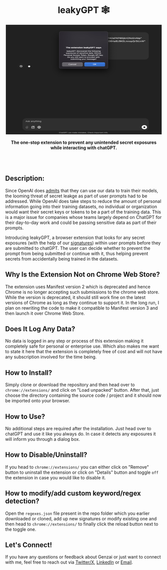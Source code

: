 <h1 align="center">leakyGPT 🕸️</h1>
<p align="center">
<img src="banner.png" height="350px" width="500px">
</p>
<p align="center"><b>The one-stop extension to prevent any unintended secret exposures while interacting with chatGPT.</b></p>
<br><br>

## Description:
Since OpenAI does <a href="https://help.openai.com/en/articles/5722486-how-your-data-is-used-to-improve-model-performance">admits</a> that they can use our data to train their models, the looming threat of secret leakge as part of user prompts had to be addressed. While OpenAI does take steps to reduce the amount of personal information going into their training datasets, no individual or organization would want their secret keys or tokens to be a part of the training data. This is a major issue for companies whose teams largely depend on ChatGPT for their day-to-day work and could be passing sensitive data as part of their prompts.

Introducing leakyGPT, a browser extension that looks for any secret exposures (with the help of our <a href="./regexes.json">signatures</a>) within user prompts before they are submitted to chatGPT. The user can decide whether to prevent the prompt from being submitted or continue with it, thus helping prevent secrets from accidentally being trained in the datasets.

## Why Is the Extension Not on Chrome Web Store?
The extension uses Manifest version 2 which is deprecated and hence Chrome is no longer accepting such submissions to the chrome web store. While the version is deprecated, it should still work fine on the latest versions of Chrome as long as they continue to support it. In the long run, I plan on rewriting the code to make it compatible to Manifest version 3 and then launch it over Chrome Web Store.

## Does It Log Any Data?
No data is logged in any step or process of this extension making it completely safe for personal or enterprise use. Which also makes me want to state it here that the extension is completely free of cost and will not have any subscription involved for the time being.

## How to Install?
Simply clone or download the repository and then head over to `chrome://extensions/` and click on "Load unpacked" button. After that, just choose the directory containing the source code / project and it should now be imported onto your browser. 

## How to Use?
No additional steps are required after the installation. Just head over to chatGPT and use it like you always do. In case it detects any exposures it will inform you through a dialog box.

## How to Disable/Uninstall?
If you head to `chrome://extensions/` you can either click on "Remove" button to uninstall the extension or click on "Details" button and toggle `off` the extension in case you would like to disable it.

## How to modify/add custom keyword/regex detection?
Open the `regexes.json` file present in the repo folder which you earlier downloaded or cloned, add up new signatures or modify existing one and then head to `chrome://extensions/` to finally click the reload button next to the toggle one.

<h2> Let's Connect! </h2>
If you have any questions or feedback about Genzai or just want to connect with me, feel free to reach out via <a href="https://x.com/0x9747">Twitter/X</a>, <a href="https://in.linkedin.com/in/umair-nehri-49699317a">LinkedIn</a> or <a href="mailto:umairnehri9747@gmail.com">Email</a>.
</div>
